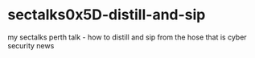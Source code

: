 # sectalks0x5D-distill-and-sip
my sectalks perth talk - how to distill and sip from the hose that is cyber security news 
